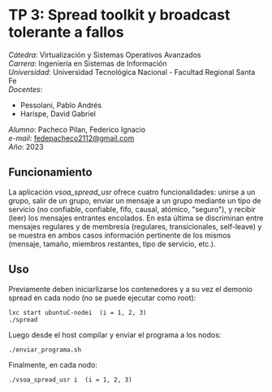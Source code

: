 # TP 3: Spread toolkit y broadcast tolerante a fallos
*Cátedra*: Virtualización y Sistemas Operativos Avanzados  
*Carrera*: Ingeniería en Sistemas de Información  
*Universidad*: Universidad Tecnológica Nacional - Facultad Regional Santa Fe  
*Docentes*:
- Pessolani, Pablo Andrés
- Harispe, David Gabriel 

*Alumno*: Pacheco Pilan, Federico Ignacio    
*e-mail*: fedepacheco2112@gmail.com  
*Año*: 2023

## Funcionamiento
La aplicación *vsoa_spread_usr* ofrece cuatro funcionalidades: unirse a un grupo, salir de un grupo, enviar un mensaje a un 
grupo mediante un tipo de servicio (no confiable, confiable, fifo, causal, atómico, "seguro"), y recibir (leer) los mensajes 
entrantes encolados. En esta última se discriminan entre mensajes regulares y de membresía (regulares, transicionales, self-leave)
y se muestra en ambos casos información pertinente de los mismos (mensaje, tamaño, miembros restantes, tipo de servicio, etc.).

## Uso
Previamente deben iniciarlizarse los contenedores y a su vez el demonio spread en cada nodo (no se puede ejecutar como root):

``
lxc start ubuntuC-nodei  (i = 1, 2, 3)
``  
``
./spread
``

Luego desde el host compilar y enviar el programa a los nodos:

``
./enviar_programa.sh
``

Finalmente, en cada nodo:

``
./vsoa_spread_usr i  (i = 1, 2, 3)
``

